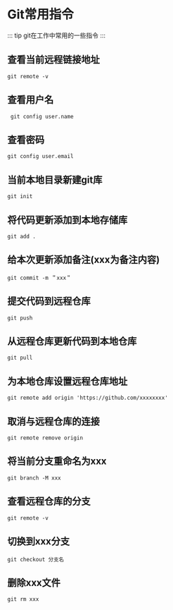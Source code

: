 
# Git常用指令


::: tip
git在工作中常用的一些指令
:::

## 查看当前远程链接地址
```
git remote -v
```

## 查看用户名
```
 git config user.name
```

## 查看密码
```
git config user.email
```

## 当前本地目录新建git库
```
git init
```

## 将代码更新添加到本地存储库
```
git add .
```

## 给本次更新添加备注(xxx为备注内容)
```
git commit -m ＂xxx＂
```

## 提交代码到远程仓库
```
git push
```

## 从远程仓库更新代码到本地仓库
```
git pull
```

## 为本地仓库设置远程仓库地址
```
git remote add origin 'https://github.com/xxxxxxxx'
```

## 取消与远程仓库的连接
```
git remote remove origin
```

## 将当前分支重命名为xxx
```
git branch -M xxx
```

## 查看远程仓库的分支
```
git remote -v
```

## 切换到xxx分支
```
git checkout 分支名
```

## 删除xxx文件
```
git rm xxx
```